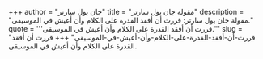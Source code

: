 +++
author = "جان بول سارتر"
title = "مقولة جان بول سارتر"
description = "مقولة جان بول سارتر: قررت أن أفقد القدرة على الكلام وأن أعيش في الموسيقى."
quote = '''قررت أن أفقد القدرة على الكلام وأن أعيش في الموسيقى.''' 
slug = "قررت-أن-أفقد-القدرة-على-الكلام-وأن-أعيش-في-الموسيقى"
+++
قررت أن أفقد القدرة على الكلام وأن أعيش في الموسيقى.
